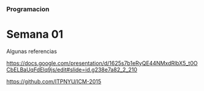 ### Programacion

# Semana 01



Algunas referencias

https://docs.google.com/presentation/d/1625s7b1eRyQE44NMxdRlbX5_t0OCbELBaUqFdElq9js/edit#slide=id.g238e7a82_2_210


https://github.com/ITPNYU/ICM-2015
